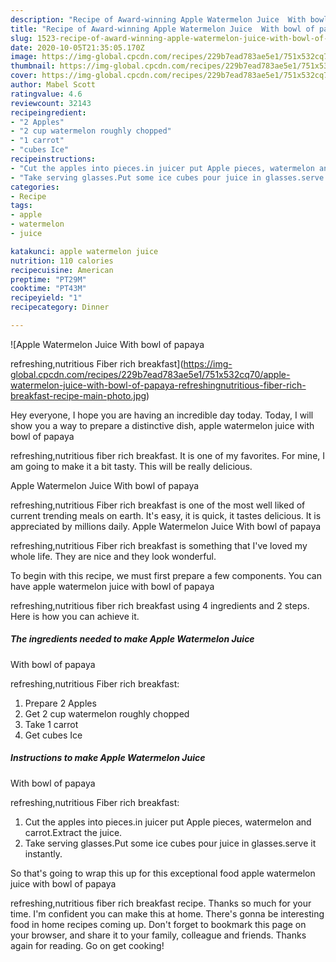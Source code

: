 ```yaml
---
description: "Recipe of Award-winning Apple Watermelon Juice  With bowl of papaya  refreshing,nutritious Fiber rich breakfast"
title: "Recipe of Award-winning Apple Watermelon Juice  With bowl of papaya  refreshing,nutritious Fiber rich breakfast"
slug: 1523-recipe-of-award-winning-apple-watermelon-juice-with-bowl-of-papaya-refreshing-nutritious-fiber-rich-breakfast
date: 2020-10-05T21:35:05.170Z
image: https://img-global.cpcdn.com/recipes/229b7ead783ae5e1/751x532cq70/apple-watermelon-juice-with-bowl-of-papaya-refreshingnutritious-fiber-rich-breakfast-recipe-main-photo.jpg
thumbnail: https://img-global.cpcdn.com/recipes/229b7ead783ae5e1/751x532cq70/apple-watermelon-juice-with-bowl-of-papaya-refreshingnutritious-fiber-rich-breakfast-recipe-main-photo.jpg
cover: https://img-global.cpcdn.com/recipes/229b7ead783ae5e1/751x532cq70/apple-watermelon-juice-with-bowl-of-papaya-refreshingnutritious-fiber-rich-breakfast-recipe-main-photo.jpg
author: Mabel Scott
ratingvalue: 4.6
reviewcount: 32143
recipeingredient:
- "2 Apples"
- "2 cup watermelon roughly chopped"
- "1 carrot"
- "cubes Ice"
recipeinstructions:
- "Cut the apples into pieces.in juicer put Apple pieces, watermelon and carrot.Extract the juice."
- "Take serving glasses.Put some ice cubes pour juice in glasses.serve it instantly."
categories:
- Recipe
tags:
- apple
- watermelon
- juice

katakunci: apple watermelon juice 
nutrition: 110 calories
recipecuisine: American
preptime: "PT29M"
cooktime: "PT43M"
recipeyield: "1"
recipecategory: Dinner

---
```



![Apple Watermelon Juice 
With bowl of papaya

refreshing,nutritious Fiber rich breakfast](https://img-global.cpcdn.com/recipes/229b7ead783ae5e1/751x532cq70/apple-watermelon-juice-with-bowl-of-papaya-refreshingnutritious-fiber-rich-breakfast-recipe-main-photo.jpg)

Hey everyone, I hope you are having an incredible day today. Today, I will show you a way to prepare a distinctive dish, apple watermelon juice 
with bowl of papaya

refreshing,nutritious fiber rich breakfast. It is one of my favorites. For mine, I am going to make it a bit tasty. This will be really delicious.



Apple Watermelon Juice 
With bowl of papaya

refreshing,nutritious Fiber rich breakfast is one of the most well liked of current trending meals on earth. It's easy, it is quick, it tastes delicious. It is appreciated by millions daily. Apple Watermelon Juice 
With bowl of papaya

refreshing,nutritious Fiber rich breakfast is something that I've loved my whole life. They are nice and they look wonderful.


To begin with this recipe, we must first prepare a few components. You can have apple watermelon juice 
with bowl of papaya

refreshing,nutritious fiber rich breakfast using 4 ingredients and 2 steps. Here is how you can achieve it.

<!--inarticleads1-->

##### The ingredients needed to make Apple Watermelon Juice 
With bowl of papaya

refreshing,nutritious Fiber rich breakfast:

1. Prepare 2 Apples
1. Get 2 cup watermelon roughly chopped
1. Take 1 carrot
1. Get cubes Ice




<!--inarticleads2-->

##### Instructions to make Apple Watermelon Juice 
With bowl of papaya

refreshing,nutritious Fiber rich breakfast:

1. Cut the apples into pieces.in juicer put Apple pieces, watermelon and carrot.Extract the juice.
1. Take serving glasses.Put some ice cubes pour juice in glasses.serve it instantly.




So that's going to wrap this up for this exceptional food apple watermelon juice 
with bowl of papaya

refreshing,nutritious fiber rich breakfast recipe. Thanks so much for your time. I'm confident you can make this at home. There's gonna be interesting food in home recipes coming up. Don't forget to bookmark this page on your browser, and share it to your family, colleague and friends. Thanks again for reading. Go on get cooking!
